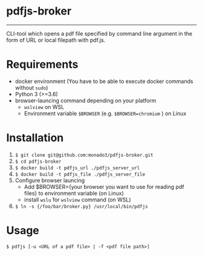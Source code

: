 # pdfjs-broker
---
CLI-tool which opens a pdf file specified by command line argument in the form of URL or local filepath with pdf.js.

# Requirements
- docker environment (You have to be able to execute docker commands without `sudo`)
- Python 3 (>=3.6)
- browser-launcing command depending on your platform
    - `wslview` on WSL
    - Environment variable `$BROWSER` (e.g. `$BROWSER=chromium` ) on Linux 

# Installation
1. `$ git clone git@github.com:monado3/pdfjs-broker.git`
1. `$ cd pdfjs-broker`
1. `$ docker build -t pdfjs_url ./pdfjs_server_url`
1. `$ docker build -t pdfjs_file ./pdfjs_server_file`
1. Configure browser launcing
    - Add $BROWSER={your browser you want to use for reading pdf files} to environment variable (on Linux)
    - install `wslu` for `wslview` command (on WSL)
1. `$ ln -s {/foo/bar/broker.py} /usr/local/bin/pdfjs`

# Usage
`$ pdfjs [-u <URL of a pdf file> | -f <pdf file path>]`
